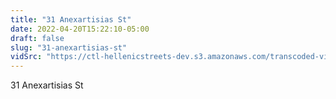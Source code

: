 ```yaml
---
title: "31 Anexartisias St"
date: 2022-04-20T15:22:10-05:00
draft: false
slug: "31-anexartisias-st"
vidSrc: "https://ctl-hellenicstreets-dev.s3.amazonaws.com/transcoded-videos/31%20Anexartisias%20St.mp4"
---
```


31 Anexartisias St
